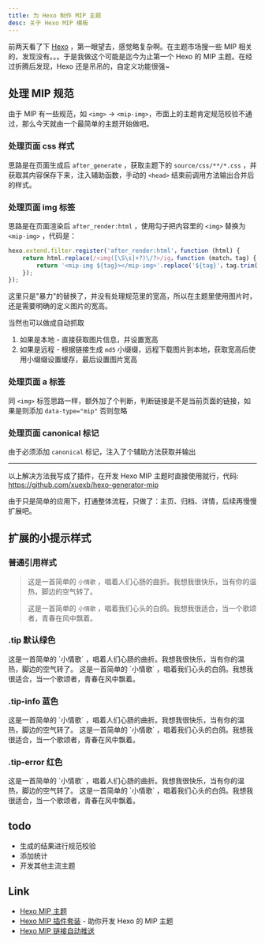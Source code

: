 ```yaml
---
title: 为 Hexo 制作 MIP 主题
desc: 关于 Hexo MIP 模板
---
```


前两天看了下 [Hexo](https://hexo.io/) ，第一眼望去，感觉略复杂啊。在主题市场搜一些 MIP 相关的，发现没有。。。于是我做这个可能是迄今为止第一个 Hexo 的 MIP 主题。在经过折腾后发现，Hexo 还是吊吊的，自定义功能很强~

<!-- more -->

## 处理 MIP 规范

由于 MIP 有一些规范，如 `<img>` -> `<mip-img>`，市面上的主题肯定规范校验不通过，那么今天就由一个最简单的主题开始做吧。

### 处理页面 css 样式

思路是在页面生成后 `after_generate` ，获取主题下的 `source/css/**/*.css` ，并获取其内容保存下来，注入辅助函数，手动的 `<head>` 结束前调用方法输出合并后的样式。
### 处理页面 img 标签

思路是在页面渲染后 `after_render:html` ，使用勾子把内容里的 `<img>` 替换为 `<mip-img>` ，代码是：

``` js
hexo.extend.filter.register('after_render:html'，function (html) {
    return html.replace(/<img([\S\s]+?)\/?>/ig，function (match，tag) {
        return '<mip-img ${tag}></mip-img>'.replace('${tag}'，tag.trim());
    });
});
```

<div class="tip-error">
这里只是"暴力"的替换了，并没有处理规范里的宽高，所以在主题里使用图片时，还是需要明确的定义图片的宽高。
</div>

当然也可以做成自动抓取

1. 如果是本地 - 直接获取图片信息，并设置宽高
2. 如果是远程 - 根据链接生成 `md5` 小缀缀，远程下载图片到本地，获取宽高后使用小缀缀设置缓存，最后设置图片宽高

### 处理页面 a 标签

同 `<img>` 标签思路一样，额外加了个判断，判断链接是不是当前页面的链接，如果是则添加 `data-type="mip"` 否则忽略

### 处理页面 canonical 标记

由于必须添加 `canonical` 标记，注入了个辅助方法获取并输出

---

以上解决方法我写成了插件，在开发 Hexo MIP 主题时直接使用就行，代码: <https://github.com/xuexb/hexo-generator-mip>

<div class="tip">
由于只是简单的应用下，打通整体流程，只做了：主页、归档、详情，后续再慢慢扩展吧。
</div>

## 扩展的小提示样式

### 普通引用样式

> 这是一首简单的 `小情歌` ，唱着人们心肠的曲折。我想我很快乐，当有你的温热，脚边的空气转了。
>
> 这是一首简单的 `小情歌` ，唱着我们心头的白鸽。我想我很适合，当一个歌颂者，青春在风中飘着。

### .tip 默认绿色

<div class="tip">
这是一首简单的 `小情歌` ，唱着人们心肠的曲折。我想我很快乐，当有你的温热，脚边的空气转了。
这是一首简单的 `小情歌` ，唱着我们心头的白鸽。我想我很适合，当一个歌颂者，青春在风中飘着。
</div>

### .tip-info 蓝色

<div class="tip-info">
这是一首简单的 `小情歌` ，唱着人们心肠的曲折。我想我很快乐，当有你的温热，脚边的空气转了。
这是一首简单的 `小情歌` ，唱着我们心头的白鸽。我想我很适合，当一个歌颂者，青春在风中飘着。
</div>

### .tip-error 红色

<div class="tip-error">
这是一首简单的 `小情歌` ，唱着人们心肠的曲折。我想我很快乐，当有你的温热，脚边的空气转了。
这是一首简单的 `小情歌` ，唱着我们心头的白鸽。我想我很适合，当一个歌颂者，青春在风中飘着。
</div>


## todo

- 生成的结果进行规范校验
- 添加统计
- 开发其他主流主题

## Link

- [Hexo MIP 主题](https://github.com/xuexb/hexo-theme-mip)
- [Hexo MIP 插件套装](https://github.com/xuexb/hexo-generator-mip) - 助你开发 Hexo 的 MIP 主题
- [Hexo MIP 链接自动推送](https://github.com/xuexb/hexo-mip-push)
